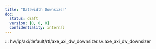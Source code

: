 ```yaml
---
title: "Datawidth Downsizer"
doc:
  status: draft
  version: [0, 0, 0]
  confidentiality: internal
---
```


::: hw/ip/axi/default/rtl/axe_axi_dw_downsizer.sv:axe_axi_dw_downsizer

